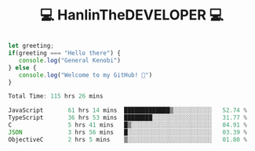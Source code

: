 # <p align="center"> 💻 HanlinTheDEVELOPER 💻 </p>
 ```js
let greeting;
 if(greeting === "Hello there") {
    console.log("General Kenobi")
} else { 
    console.log("Welcome to my GitHub! 👋")
}
```



<!--START_SECTION:waka-->

```js
Total Time: 115 hrs 26 mins

JavaScript       61 hrs 14 mins  █████████████▒░░░░░░░░░░░   52.74 %
TypeScript       36 hrs 53 mins  ████████░░░░░░░░░░░░░░░░░   31.77 %
C                5 hrs 41 mins   █▒░░░░░░░░░░░░░░░░░░░░░░░   04.91 %
JSON             3 hrs 56 mins   █░░░░░░░░░░░░░░░░░░░░░░░░   03.39 %
ObjectiveC       2 hrs 5 mins    ▒░░░░░░░░░░░░░░░░░░░░░░░░   01.80 %
```

<!--END_SECTION:waka-->


